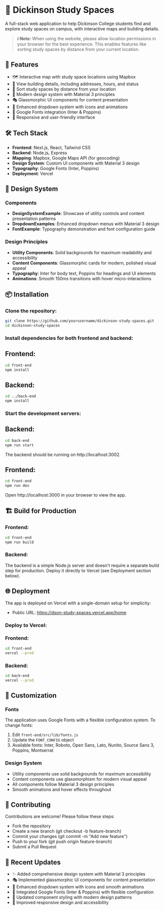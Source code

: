 # 🏫 Dickinson Study Spaces

A full-stack web application to help Dickinson College students find and explore study spaces on campus, with interactive maps and building details.

> **ℹ️ Note:** When using the website, please allow location permissions in your browser for the best experience. This enables features like sorting study spaces by distance from your current location.

## 🚀 Features
- 🗺️ Interactive map with study space locations using Mapbox
- 📍 View building details, including addresses, hours, and status
- 📏 Sort study spaces by distance from your location
- 🎨 Modern design system with Material 3 principles
- 🎭 Glassmorphic UI components for content presentation
- 🔧 Enhanced dropdown system with icons and animations
- 📝 Google Fonts integration (Inter & Poppins)
- 📱 Responsive and user-friendly interface

## 🛠️ Tech Stack
- **Frontend**: Next.js, React, Tailwind CSS
- **Backend**: Node.js, Express
- **Mapping**: Mapbox, Google Maps API (for geocoding)
- **Design System**: Custom UI components with Material 3 design
- **Typography**: Google Fonts (Inter, Poppins)
- **Deployment**: Vercel

## 🎨 Design System

### Components
- **DesignSystemExample**: Showcase of utility controls and content presentation patterns
- **DropdownExamples**: Enhanced dropdown menus with Material 3 design
- **FontExample**: Typography demonstration and font configuration guide

### Design Principles
- **Utility Components**: Solid backgrounds for maximum readability and accessibility
- **Content Components**: Glassmorphic cards for modern, polished visual appeal
- **Typography**: Inter for body text, Poppins for headings and UI elements
- **Animations**: Smooth 150ms transitions with hover micro-interactions

## 📦 Installation

### Clone the repository:
```sh
git clone https://github.com/yourusername/dickinson-study-spaces.git
cd dickinson-study-spaces

```
### Install dependencies for both frontend and backend:
## Frontend:
```sh
cd front-end
npm install

```
## Backend:
```sh
cd ../back-end
npm install

```
### Start the development servers:
## Backend:
``` sh
cd back-end
npm run start

```
The backend should be running on http://localhost:3002.

## Frontend:
``` sh
cd front-end
npm run dev

```
Open http://localhost:3000 in your browser to view the app.

## 🏗️ Build for Production
### Frontend:
``` sh
cd front-end
npm run build

```
### Backend:
The backend is a simple Node.js server and doesn't require a separate build step for production. Deploy it directly to Vercel (see Deployment section below).

## 🌐 Deployment
The app is deployed on Vercel with a single-domain setup for simplicity:
- Public URL: https://dson-study-spaces.vercel.app/home

### Deploy to Vercel:
### Frontend:
``` sh
cd front-end
vercel --prod

```
### Backend:
``` sh
cd back-end
vercel --prod

```

## 🎨 Customization

### Fonts
The application uses Google Fonts with a flexible configuration system. To change fonts:

1. Edit `front-end/src/lib/fonts.js`
2. Update the `FONT_CONFIG` object
3. Available fonts: Inter, Roboto, Open Sans, Lato, Nunito, Source Sans 3, Poppins, Montserrat

### Design System
- Utility components use solid backgrounds for maximum accessibility
- Content components use glassmorphism for modern visual appeal
- All components follow Material 3 design principles
- Smooth animations and hover effects throughout

## 🤝 Contributing
Contributions are welcome! Please follow these steps:

- Fork the repository
- Create a new branch (git checkout -b feature-branch)
- Commit your changes (git commit -m "Add new feature")
- Push to your fork (git push origin feature-branch)
- Submit a Pull Request

## 📝 Recent Updates
- ✨ Added comprehensive design system with Material 3 principles
- 🎭 Implemented glassmorphic UI components for content presentation
- 🔧 Enhanced dropdown system with icons and smooth animations
- 📝 Integrated Google Fonts (Inter & Poppins) with flexible configuration
- 🎨 Updated component styling with modern design patterns
- 📱 Improved responsive design and accessibility